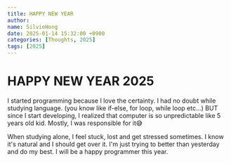 ```yaml
---
title: HAPPY NEW YEAR
author:
name: SilvieHong
date: 2025-01-14 15:32:00 +0900
categories: [Thoughts, 2025]
tags: [2025]
---
```


# HAPPY NEW YEAR 2025

I started programming because I love the certainty.
I had no doubt while studying language. (you know like if-else, for loop, while loop etc...)
BUT since I start developing, I realized that computer is so unpredictable like 5 years old kid.
Mostly, I was responsible for it😅


When studying alone, I feel stuck, lost and get stressed sometimes.
I know it's natural and I should get over it.
I'm just trying to better than yesterday and do my best.
I will be a happy programmer this year.
